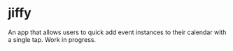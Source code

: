 # jiffy
An app that allows users to quick add event instances to their calendar with a single tap. Work in progress.
